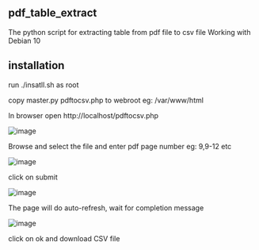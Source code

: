 ## pdf_table_extract
The python script for extracting table from pdf file to csv file
Working with Debian 10

## installation
run ./insatll.sh as root

copy master.py pdftocsv.php to webroot eg: /var/www/html

In browser open http://localhost/pdftocsv.php

![image](https://user-images.githubusercontent.com/36220505/161422988-7cff89f6-5b5e-47d2-8607-d8ba28b3a0e6.png)

Browse and select the file and enter pdf page number eg: 9,9-12 etc

![image](https://user-images.githubusercontent.com/36220505/161423003-e73b89dc-eca2-4bc4-8caa-87775e793aeb.png)

click on submit

![image](https://user-images.githubusercontent.com/36220505/161423020-23696ca8-35f2-459e-ac9e-e1c9051e2211.png)

The page will do auto-refresh, wait for completion message

![image](https://user-images.githubusercontent.com/36220505/161423157-d9dd91fe-cc3d-4e3f-95f6-a444259134c5.png)

click on ok and download CSV file
